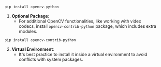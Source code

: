 
```zsh
pip install opencv-python
```

1. **Optional Package**:
   - For additional OpenCV functionalities, like working with video codecs,
     install `opencv-contrib-python` package, which includes extra modules.

```zsh
pip install opencv-contrib-python
```

2. **Virtual Environment**:
   - It's best practice to install it inside a virtual environment to avoid conflicts with system packages.
